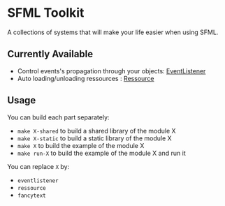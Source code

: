 # SFML Toolkit

A collections of systems that will make your life easier when using SFML.

## Currently Available

- Control events's propagation through your objects: [EventListener](https://github.com/Hazurl/SFML-Toolkit/blob/master/doc/Events/EventListener.md)
- Auto loading/unloading ressources : [Ressource](https://github.com/Hazurl/SFML-Toolkit/blob/master/doc/Ressource/Ressource.md)

## Usage

You can build each part separately:
- `make X-shared` to build a shared library of the module X
- `make X-static` to build a static library of the module X
- `make X` to build the example of the module X
- `make run-X` to build the example of the module X and run it

You can replace `X` by:
- `eventlistener`
- `ressource`
- `fancytext`
